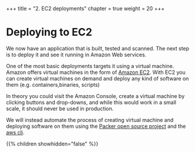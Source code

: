 +++
title = "2. EC2 deployments"
chapter = true
weight = 20
+++

# Deploying to EC2

We now have an application that is built, tested and scanned. The next step is to deploy it and see it running in Amazon Web services.

One of the most basic deployments targets it using a virtual machine. Amazon offers 
virtual machines in the form of [Amazon EC2](https://aws.amazon.com/ec2/). With EC2 you can create virtual machines on demand and deploy any kind of software on them (e.g. containers,binaries, scripts)

In theory you could visit the Amazon Console, create a virtual machine by clicking buttons and drop-downs, and while this would work in a small scale, it should never be used in production.

We will instead automate the process of creating virtual machine and deploying software on them using the [Packer open source project](https://www.packer.io/) and the [aws cli](https://aws.amazon.com/cli/).

{{% children showhidden="false" %}}


